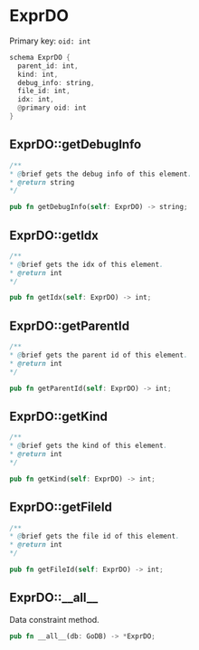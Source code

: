 # ExprDO

Primary key: `oid: int`

```rust
schema ExprDO {
  parent_id: int,
  kind: int,
  debug_info: string,
  file_id: int,
  idx: int,
  @primary oid: int
}
```
## ExprDO::getDebugInfo

```java
/**
* @brief gets the debug info of this element.
* @return string
*/
```
```rust
pub fn getDebugInfo(self: ExprDO) -> string;
```
## ExprDO::getIdx

```java
/**
* @brief gets the idx of this element.
* @return int
*/
```
```rust
pub fn getIdx(self: ExprDO) -> int;
```
## ExprDO::getParentId

```java
/**
* @brief gets the parent id of this element.
* @return int
*/
```
```rust
pub fn getParentId(self: ExprDO) -> int;
```
## ExprDO::getKind

```java
/**
* @brief gets the kind of this element.
* @return int
*/
```
```rust
pub fn getKind(self: ExprDO) -> int;
```
## ExprDO::getFileId

```java
/**
* @brief gets the file id of this element.
* @return int
*/
```
```rust
pub fn getFileId(self: ExprDO) -> int;
```
## ExprDO::\_\_all\_\_

Data constraint method.

```rust
pub fn __all__(db: GoDB) -> *ExprDO;
```
